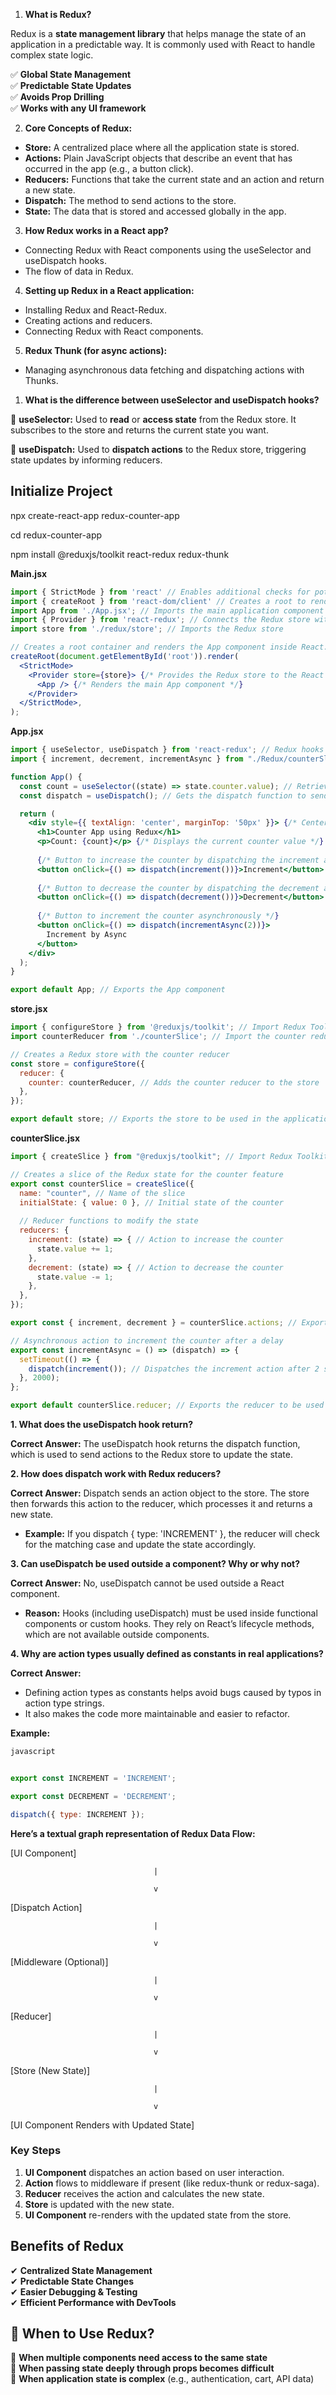 1. **What is Redux?**

Redux is a **state management library** that helps manage the state of an application in a predictable way. It is commonly used with React to handle complex state logic.

✅ **Global State Management**  
✅ **Predictable State Updates**  
✅ **Avoids Prop Drilling**  
✅ **Works with any UI framework**

2. **Core Concepts of Redux:**

- **Store:** A centralized place where all the application state is stored.
- **Actions:** Plain JavaScript objects that describe an event that has occurred in the app (e.g., a button click).
- **Reducers:** Functions that take the current state and an action and return a new state.
- **Dispatch:** The method to send actions to the store.
- **State:** The data that is stored and accessed globally in the app.

3. **How Redux works in a React app?**

- Connecting Redux with React components using the useSelector and useDispatch hooks.
- The flow of data in Redux.

4. **Setting up Redux in a React application:**

- Installing Redux and React-Redux.
- Creating actions and reducers.
- Connecting Redux with React components.

5. **Redux Thunk (for async actions):**

- Managing asynchronous data fetching and dispatching actions with Thunks.

1. **What is the difference between useSelector and useDispatch hooks?**

 **useSelector:** Used to **read** or **access state** from the Redux store. It subscribes to the store and returns the current state you want.

 **useDispatch:** Used to **dispatch actions** to the Redux store, triggering state updates by informing reducers.

## **Initialize Project**

npx create-react-app redux-counter-app

cd redux-counter-app

npm install @reduxjs/toolkit react-redux redux-thunk

**Main.jsx**
```jsx
import { StrictMode } from 'react' // Enables additional checks for potential issues in development
import { createRoot } from 'react-dom/client' // Creates a root to render the React application
import App from './App.jsx'; // Imports the main application component
import { Provider } from 'react-redux'; // Connects the Redux store with the React application
import store from './redux/store'; // Imports the Redux store

// Creates a root container and renders the App component inside React.StrictMode
createRoot(document.getElementById('root')).render(
  <StrictMode>
    <Provider store={store}> {/* Provides the Redux store to the React components */}
      <App /> {/* Renders the main App component */}
    </Provider>
  </StrictMode>,
);
```


**App.jsx**
```jsx
import { useSelector, useDispatch } from 'react-redux'; // Redux hooks to access state and dispatch actions
import { increment, decrement, incrementAsync } from "./Redux/counterSlice"; // Import Redux actions

function App() {
  const count = useSelector((state) => state.counter.value); // Retrieves the current counter value from the store
  const dispatch = useDispatch(); // Gets the dispatch function to send actions to the store

  return (
    <div style={{ textAlign: 'center', marginTop: '50px' }}> {/* Centers the UI */}
      <h1>Counter App using Redux</h1>
      <p>Count: {count}</p> {/* Displays the current counter value */}
      
      {/* Button to increase the counter by dispatching the increment action */}
      <button onClick={() => dispatch(increment())}>Increment</button> 
      
      {/* Button to decrease the counter by dispatching the decrement action */}
      <button onClick={() => dispatch(decrement())}>Decrement</button> 
      
      {/* Button to increment the counter asynchronously */}
      <button onClick={() => dispatch(incrementAsync(2))}>
        Increment by Async
      </button>
    </div>
  );
}

export default App; // Exports the App component
```

**store.jsx**
```jsx
import { configureStore } from '@reduxjs/toolkit'; // Import Redux Toolkit's store configuration function
import counterReducer from './counterSlice'; // Import the counter reducer

// Creates a Redux store with the counter reducer
const store = configureStore({
  reducer: {
    counter: counterReducer, // Adds the counter reducer to the store
  },
});

export default store; // Exports the store to be used in the application
```

**counterSlice.jsx**
```jsx
import { createSlice } from "@reduxjs/toolkit"; // Import Redux Toolkit's createSlice function

// Creates a slice of the Redux state for the counter feature
export const counterSlice = createSlice({
  name: "counter", // Name of the slice
  initialState: { value: 0 }, // Initial state of the counter
  
  // Reducer functions to modify the state
  reducers: {
    increment: (state) => { // Action to increase the counter
      state.value += 1;
    },
    decrement: (state) => { // Action to decrease the counter
      state.value -= 1;
    },
  },
});

export const { increment, decrement } = counterSlice.actions; // Exports the actions

// Asynchronous action to increment the counter after a delay
export const incrementAsync = () => (dispatch) => {
  setTimeout(() => {
    dispatch(increment()); // Dispatches the increment action after 2 seconds
  }, 2000);
};

export default counterSlice.reducer; // Exports the reducer to be used in the store
```

**1\. What does the useDispatch hook return?**

**Correct Answer:** The useDispatch hook returns the dispatch function, which is used to send actions to the Redux store to update the state.

**2\. How does dispatch work with Redux reducers?**

**Correct Answer:** Dispatch sends an action object to the store. The store then forwards this action to the reducer, which processes it and returns a new state.

- **Example:** If you dispatch { type: 'INCREMENT' }, the reducer will check for the matching case and update the state accordingly.

**3\. Can useDispatch be used outside a component? Why or why not?**

**Correct Answer:** No, useDispatch cannot be used outside a React component.

- **Reason:** Hooks (including useDispatch) must be used inside functional components or custom hooks. They rely on React’s lifecycle methods, which are not available outside components.

**4\. Why are action types usually defined as constants in real applications?**

**Correct Answer:**

- Defining action types as constants helps avoid bugs caused by typos in action type strings.
- It also makes the code more maintainable and easier to refactor.

**Example:**
```js
javascript


export const INCREMENT = 'INCREMENT';

export const DECREMENT = 'DECREMENT';

dispatch({ type: INCREMENT });
```


**Here’s a textual graph representation of Redux Data Flow:**





\[UI Component\]

                                    |

                                    v

\[Dispatch Action\]

                                    |

                                    v

\[Middleware (Optional)\]

                                    |

                                    v

\[Reducer\]

                                    |

                                    v

\[Store (New State)\]

                                    |

                                    v

\[UI Component Renders with Updated State\]

### Key Steps

1. **UI Component** dispatches an action based on user interaction.
2. **Action** flows to middleware if present (like redux-thunk or redux-saga).
3. **Reducer** receives the action and calculates the new state.
4. **Store** is updated with the new state.
5. **UI Component** re-renders with the updated state from the store.

## **Benefits of Redux**

✔ **Centralized State Management**  
✔ **Predictable State Changes**  
✔ **Easier Debugging & Testing**  
✔ **Efficient Performance with DevTools**

## **🔹 When to Use Redux?**

🔹 **When multiple components need access to the same state**  
🔹 **When passing state deeply through props becomes difficult**  
🔹 **When application state is complex** (e.g., authentication, cart, API data)